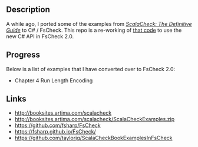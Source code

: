 
## Description

A while ago, I ported some of the examples from [_ScalaCheck: The Definitive Guide_](http://www.artima.com/shop/scalacheck) to C# / FsCheck. This repo is a re-working of [that code](https://github.com/taylorjg/ScalaCheckBookExamplesInFsCheck) to use the new C# API in FsCheck 2.0.

## Progress

Below is a list of examples that I have converted over to FsCheck 2.0:

* Chapter 4 Run Length Encoding

## Links

* http://booksites.artima.com/scalacheck
* http://booksites.artima.com/scalacheck/ScalaCheckExamples.zip
* https://github.com/fsharp/FsCheck
* https://fsharp.github.io/FsCheck/
* https://github.com/taylorjg/ScalaCheckBookExamplesInFsCheck
